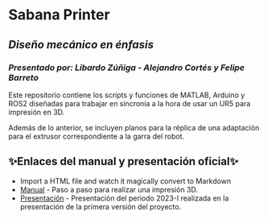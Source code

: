 # Sabana Printer
## _Diseño mecánico en énfasis_
### _Presentado por: Libardo Zúñiga - Alejandro Cortés y Felipe Barreto_

Este repositorio contiene los scripts y funciones de MATLAB, Arduino y ROS2 diseñadas para trabajar en sincronía a la hora de usar un UR5 para impresión en 3D.

Además de lo anterior, se incluyen planos para la réplica de una adaptación para el extrusor correspondiente a la garra del robot.


## ✨Enlaces del manual y presentación oficial✨

- Import a HTML file and watch it magically convert to Markdown 
- [Manual](https://www.canva.com/design/DAFkNokZC-A/0g9MFaa3s-AO7wKQdxQv0A/view?utm_content=DAFkNokZC-A&utm_campaign=designshare&utm_medium=link&utm_source=publishsharelink) - Paso a paso para realizar una impresión 3D.
- [Presentación](https://www.canva.com/design/DAFkNtLwOIY/MZ5Kayqe8mdCd6Qe7LbL1Q/view?utm_content=DAFkNtLwOIY&utm_campaign=designshare&utm_medium=link&utm_source=publishsharelink) - Presentación del periodo 2023-I realizada en la presentación de la primera versión del proyecto.


